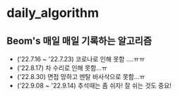 # daily_algorithm


## Beom's 매일 매일 기록하는 알고리즘 

- ('22.7.16 ~ '22.7.23) 코로나로 인해 못함 ....ㅠㅠ
- ('22.8.17) 차 수리로 인해 못함...ㅠ
- ('22.8.30) 면접 망하고 멘탈 바사삭으로 못함...ㅠ
- ('22.9.08 ~ '22.9.14) 추석때는 좀 쉬자! 잘 쉬는 것도 중요!
